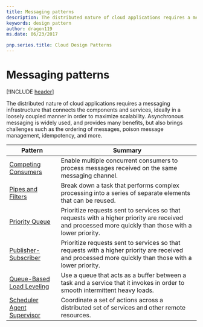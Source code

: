 ```yaml
---
title: Messaging patterns
description: The distributed nature of cloud applications requires a messaging infrastructure that connects the components and services, ideally in a loosely coupled manner in order to maximize scalability. Asynchronous messaging is widely used, and provides many benefits, but also brings challenges such as the ordering of messages, poison message management, idempotency, and more.
keywords: design pattern
author: dragon119
ms.date: 06/23/2017

pnp.series.title: Cloud Design Patterns
---
```


# Messaging patterns

[!INCLUDE [header](../../_includes/header.md)]

The distributed nature of cloud applications requires a messaging infrastructure that connects the components and services, ideally in a loosely coupled manner in order to maximize scalability. Asynchronous messaging is widely used, and provides many benefits, but also brings challenges such as the ordering of messages, poison message management, idempotency, and more.

| Pattern | Summary |
| ------- | ------- |
| [Competing Consumers](../competing-consumers.md) | Enable multiple concurrent consumers to process messages received on the same messaging channel. |
| [Pipes and Filters](../pipes-and-filters.md) | Break down a task that performs complex processing into a series of separate elements that can be reused. |
| [Priority Queue](../priority-queue.md) | Prioritize requests sent to services so that requests with a higher priority are received and processed more quickly than those with a lower priority. |
| [Publisher-Subscriber](../publisher-subscriber.md) | Prioritize requests sent to services so that requests with a higher priority are received and processed more quickly than those with a lower priority. |
| [Queue-Based Load Leveling](../queue-based-load-leveling.md) | Use a queue that acts as a buffer between a task and a service that it invokes in order to smooth intermittent heavy loads. |
| [Scheduler Agent Supervisor](../scheduler-agent-supervisor.md) | Coordinate a set of actions across a distributed set of services and other remote resources. |
